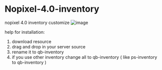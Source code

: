 # Nopixel-4.0-inventory
nopixel 4.0 inventory customize 
![image](https://github.com/pooyahpx/Nopixel-4.0-inventory/assets/73234330/528f907f-377b-4b85-ae27-f4503223a563)

help for installation:

1. download resource
2. drag and drop in your server source
3. rename it to qb-inventory
4. if you use other inventory change all to qb-inventory ( like ps-inventory to qb-inventory )

